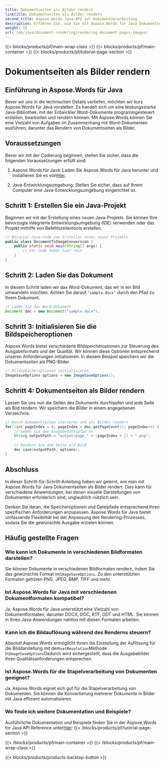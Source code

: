 ```yaml
---
title: Dokumentseiten als Bilder rendern
linktitle: Dokumentseiten als Bilder rendern
second_title: Aspose.Words Java-API zur Dokumentverarbeitung
description: Erfahren Sie, wie Sie mit Aspose.Words für Java Dokumentseiten als Bilder rendern. Schritt-für-Schritt-Anleitung mit Codebeispielen für eine effiziente Dokumentkonvertierung.
weight: 10
url: /de/java/document-rendering/rendering-document-pages-images/
---
```


{{< blocks/products/pf/main-wrap-class >}}
{{< blocks/products/pf/main-container >}}
{{< blocks/products/pf/tutorial-page-section >}}

# Dokumentseiten als Bilder rendern


## Einführung in Aspose.Words für Java

Bevor wir uns in die technischen Details vertiefen, möchten wir kurz Aspose.Words für Java vorstellen. Es handelt sich um eine leistungsstarke Java-Bibliothek, mit der Entwickler Word-Dokumente programmgesteuert erstellen, bearbeiten und rendern können. Mit Aspose.Words können Sie eine Vielzahl von Aufgaben im Zusammenhang mit Word-Dokumenten ausführen, darunter das Rendern von Dokumentseiten als Bilder.

## Voraussetzungen

Bevor wir mit der Codierung beginnen, stellen Sie sicher, dass die folgenden Voraussetzungen erfüllt sind:

1.  Aspose.Words für Java: Laden Sie Aspose.Words für Java herunter und installieren Sie es von[Hier](https://releases.aspose.com/words/java/).

2. Java-Entwicklungsumgebung: Stellen Sie sicher, dass auf Ihrem Computer eine Java-Entwicklungsumgebung eingerichtet ist.

## Schritt 1: Erstellen Sie ein Java-Projekt

Beginnen wir mit der Erstellung eines neuen Java-Projekts. Sie können Ihre bevorzugte integrierte Entwicklungsumgebung (IDE) verwenden oder das Projekt mithilfe von Befehlszeilentools erstellen.

```java
// Beispiel-Java-Code zum Erstellen eines neuen Projekts
public class DocumentToImageConversion {
    public static void main(String[] args) {
        // Ihr Code kommt hier rein
    }
}
```

## Schritt 2: Laden Sie das Dokument

In diesem Schritt laden wir das Word-Dokument, das wir in ein Bild umwandeln möchten. Achten Sie darauf,`"sample.docx"` durch den Pfad zu Ihrem Dokument.

```java
// Laden Sie das Word-Dokument
Document doc = new Document("sample.docx");
```

## Schritt 3: Initialisieren Sie die Bildspeicheroptionen

Aspose.Words bietet verschiedene Bildspeicheroptionen zur Steuerung des Ausgabeformats und der Qualität. Wir können diese Optionen entsprechend unseren Anforderungen initialisieren. In diesem Beispiel speichern wir die Dokumentseiten als PNG-Bilder.

```java
// Bildspeicheroptionen initialisieren
ImageSaveOptions options = new ImageSaveOptions();
```

## Schritt 4: Dokumentseiten als Bilder rendern

Lassen Sie uns nun die Seiten des Dokuments durchlaufen und jede Seite als Bild rendern. Wir speichern die Bilder in einem angegebenen Verzeichnis.

```java
// Durch Dokumentseiten iterieren und als Bilder rendern
for (int pageIndex = 0; pageIndex < doc.getPageCount(); pageIndex++) {
    // Geben Sie den Ausgabedateipfad an
    String outputPath = "output/page_" + (pageIndex + 1) + ".png";
    
    // Rendern Sie die Seite als Bild
    doc.save(outputPath, options);
}
```

## Abschluss

In dieser Schritt-für-Schritt-Anleitung haben wir gelernt, wie man mit Aspose.Words für Java Dokumentseiten als Bilder rendert. Dies kann für verschiedene Anwendungen, bei denen visuelle Darstellungen von Dokumenten erforderlich sind, unglaublich nützlich sein.

Denken Sie daran, die Speicheroptionen und Dateipfade entsprechend Ihren spezifischen Anforderungen anzupassen. Aspose.Words für Java bietet umfassende Flexibilität bei der Anpassung des Rendering-Prozesses, sodass Sie die gewünschte Ausgabe erzielen können.

## Häufig gestellte Fragen

### Wie kann ich Dokumente in verschiedenen Bildformaten darstellen?

 Sie können Dokumente in verschiedenen Bildformaten rendern, indem Sie das gewünschte Format im`ImageSaveOptions`. Zu den unterstützten Formaten gehören PNG, JPEG, BMP, TIFF und mehr.

### Ist Aspose.Words für Java mit verschiedenen Dokumentformaten kompatibel?

Ja, Aspose.Words für Java unterstützt eine Vielzahl von Dokumentformaten, darunter DOCX, DOC, RTF, ODT und HTML. Sie können in Ihren Java-Anwendungen nahtlos mit diesen Formaten arbeiten.

### Kann ich die Bildauflösung während des Renderns steuern?

 Absolut! Aspose.Words ermöglicht Ihnen die Einstellung der Auflösung für die Bilddarstellung mit dem`setResolution`Methode in`ImageSaveOptions`Dadurch wird sichergestellt, dass die Ausgabebilder Ihren Qualitätsanforderungen entsprechen.

### Ist Aspose.Words für die Stapelverarbeitung von Dokumenten geeignet?

Ja, Aspose.Words eignet sich gut für die Stapelverarbeitung von Dokumenten. Sie können die Konvertierung mehrerer Dokumente in Bilder mit Java effizient automatisieren.

### Wo finde ich weitere Dokumentation und Beispiele?

 Ausführliche Dokumentation und Beispiele finden Sie in der Aspose.Words for Java API Reference unter[Hier](https://reference.aspose.com/words/java/).
{{< /blocks/products/pf/tutorial-page-section >}}

{{< /blocks/products/pf/main-container >}}
{{< /blocks/products/pf/main-wrap-class >}}

{{< blocks/products/products-backtop-button >}}
